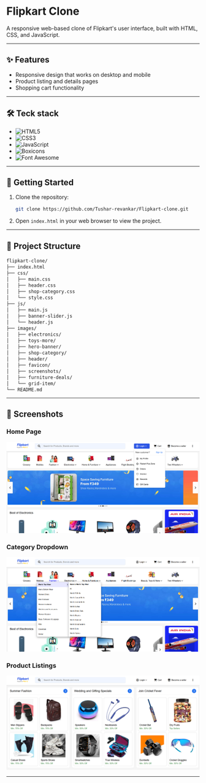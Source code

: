 # Flipkart Clone

A responsive web-based clone of Flipkart's user interface, built with HTML, CSS, and JavaScript.

---

## ✨ Features

- Responsive design that works on desktop and mobile
- Product listing and details pages
- Shopping cart functionality

---

## 🛠️ Teck stack

- ![HTML5](https://img.shields.io/badge/HTML5-E34F26?style=flat&logo=html5&logoColor=white)
- ![CSS3](https://img.shields.io/badge/CSS3-1572B6?style=flat&logo=css3&logoColor=white)
- ![JavaScript](https://img.shields.io/badge/JavaScript-F7DF1E?style=flat&logo=javascript&logoColor=black)
- ![Boxicons](https://img.shields.io/badge/Boxicons-2E8B57?style=flat)
- ![Font Awesome](https://img.shields.io/badge/Font_Awesome-339AF0?style=flat&logo=font-awesome&logoColor=white)

---

## 🚀 Getting Started

1. Clone the repository:
   ```bash
   git clone https://github.com/Tushar-revankar/Flipkart-clone.git
   ```

2. Open `index.html` in your web browser to view the project.

---

## 📁 Project Structure

```
flipkart-clone/
├── index.html
├── css/
│   ├── main.css
│   ├── header.css
│   ├── shop-category.css
│   └── style.css
├── js/
│   ├── main.js
│   ├── banner-slider.js
│   └── header.js
├── images/
│   ├── electronics/
│   ├── toys-more/
│   ├── hero-banner/
│   ├── shop-category/
│   ├── header/
│   ├── favicon/
│   ├── screenshots/
│   ├── furniture-deals/
│   └── grid-item/
└── README.md
```

---

## 📸 Screenshots

### Home Page
![Main Page](images/screenshots/mainpage.png)

### Category Dropdown
![Dropdown Menu](images/screenshots/dropdown.png)

### Product Listings
![Products Page](images/screenshots/products.png)

---

